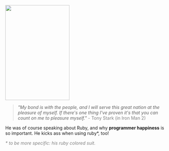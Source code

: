 <img src="http://iain.nl/wp-content/uploads/2010/12/ironman-202x300.jpg" alt="" title="Iron Man" width="202" height="300" class="ir_black alignright size-medium wp-image-933" /><blockquote><em>"My bond is with the people, and I will serve this great nation at the pleasure of myself. If there's one thing I've proven it's that you can count on me to pleasure myself."</em> <span style="color: gray;">- Tony Stark (in Iron Man 2)</span>
 </blockquote>

He was of course speaking about Ruby, and why <strong>programmer happiness</strong> is so important. He kicks ass when using ruby*, too!



<em style="color: gray">* to be more specific: his ruby colored suit.</em>

<div style="clear: right;">&nbsp;</div>